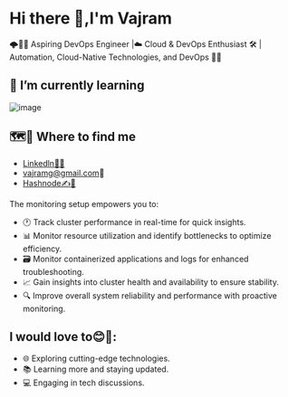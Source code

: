 # Hi there 👋,I'm Vajram
🌩️👩‍💻 Aspiring DevOps Engineer |☁️ Cloud & DevOps Enthusiast 🛠️ | Automation, Cloud-Native Technologies, and DevOps 🚀🤖

 ## 🌱 I’m currently learning 

![image](https://github.com/Vajramg/Vajramg/assets/26093778/9d0862c9-27b3-42ec-b223-ffa55e17b469)


## 🗺️📍 Where to find me
- [Linkedln👔🔗](https://www.linkedin.com/in/vajramg/)
- vajramg@gmail.com📧
- [Hashnode✍️📝](https://hashnode.com/@vajramg)

The monitoring setup empowers you to:

- 🕐 Track cluster performance in real-time for quick insights.
- 📊 Monitor resource utilization and identify bottlenecks to optimize efficiency.
- 🗃️ Monitor containerized applications and logs for enhanced troubleshooting.
- 📈 Gain insights into cluster health and availability to ensure stability.
- 🔍 Improve overall system reliability and performance with proactive monitoring.

## I would love to😊🌟:

- 🌐 Exploring cutting-edge technologies.
- 📚 Learning more and staying updated.
- 💻 Engaging in tech discussions.
